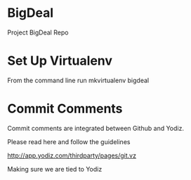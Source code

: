BigDeal
=======

Project BigDeal Repo


Set Up Virtualenv
=================


From the command line run mkvirtualenv bigdeal


Commit Comments
===============

Commit comments are integrated between Github and Yodiz. 

Please read here and follow the guidelines

http://app.yodiz.com/thirdparty/pages/git.vz

Making sure we are tied to Yodiz
